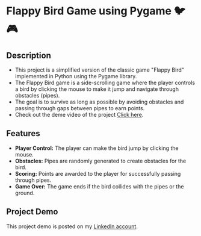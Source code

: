 # Flappy Bird Game using Pygame 🐦🎮

## Description
- This project is a simplified version of the classic game "Flappy Bird" implemented in Python using the Pygame library.
- The Flappy Bird game is a side-scrolling game where the player controls a bird by clicking the mouse to make it jump and navigate through obstacles (pipes).
- The goal is to survive as long as possible by avoiding obstacles and passing through gaps between pipes to earn points.
- Check out the deme video of the project [Click here](https://www.linkedin.com/posts/sivabalanv10_codeclause-internship-flappybirdproject-activity-7130144593118969856-I5nK?utm_source=share&utm_medium=member_desktop).

## Features

- **Player Control:** The player can make the bird jump by clicking the mouse.
- **Obstacles:** Pipes are randomly generated to create obstacles for the bird.
- **Scoring:** Points are awarded to the player for successfully passing through pipes.
- **Game Over:** The game ends if the bird collides with the pipes or the ground.

 ## Project Demo
 
This project demo is posted on my [LinkedIn account](https://www.linkedin.com/posts/sivabalanv10_codeclause-internship-flappybirdproject-activity-7130144593118969856-I5nK?utm_source=share&utm_medium=member_desktop).
